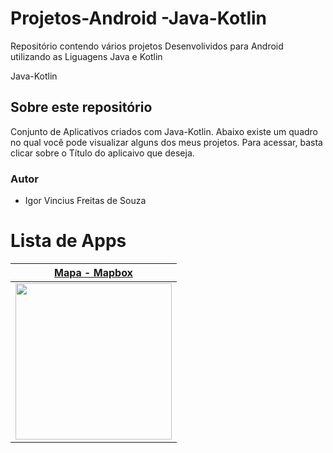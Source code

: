 # Projetos-Android -Java-Kotlin
Repositório contendo vários projetos Desenvolividos para Android utilizando as Liguagens Java e Kotlin

Java-Kotlin
## Sobre este repositório
Conjunto de Aplicativos criados com Java-Kotlin. Abaixo existe um quadro no qual você pode visualizar alguns dos meus projetos. Para acessar, basta clicar sobre o Título do aplicaivo que deseja.

### Autor

* Igor Vincius Freitas de Souza
 
# Lista de Apps

 | [**Mapa - Mapbox**](https://github.com/igor1043/Projetos-Android-Java-Kotlin)      | 
|------------|
|  <img src="https://github.com/igor1043/Projetos-Android-Java-Kotlin/blob/main/screenshots/Teste%20JavaKotlin.jpg" width="250"> |
